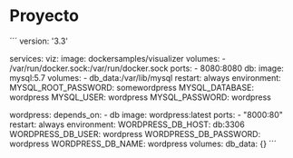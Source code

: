 # Proyecto
´´´
version: '3.3'

services:
   viz:
    image: dockersamples/visualizer
    volumes:
      - /var/run/docker.sock:/var/run/docker.sock
    ports:
      - 8080:8080
   db:
     image: mysql:5.7
     volumes:
       - db_data:/var/lib/mysql
     restart: always
     environment:
       MYSQL_ROOT_PASSWORD: somewordpress
       MYSQL_DATABASE: wordpress
       MYSQL_USER: wordpress
       MYSQL_PASSWORD: wordpress

   wordpress:
     depends_on:
       - db
     image: wordpress:latest
     ports:
       - "8000:80"
     restart: always
     environment:
       WORDPRESS_DB_HOST: db:3306
       WORDPRESS_DB_USER: wordpress
       WORDPRESS_DB_PASSWORD: wordpress
       WORDPRESS_DB_NAME: wordpress
volumes:
   db_data: {}
´´´
